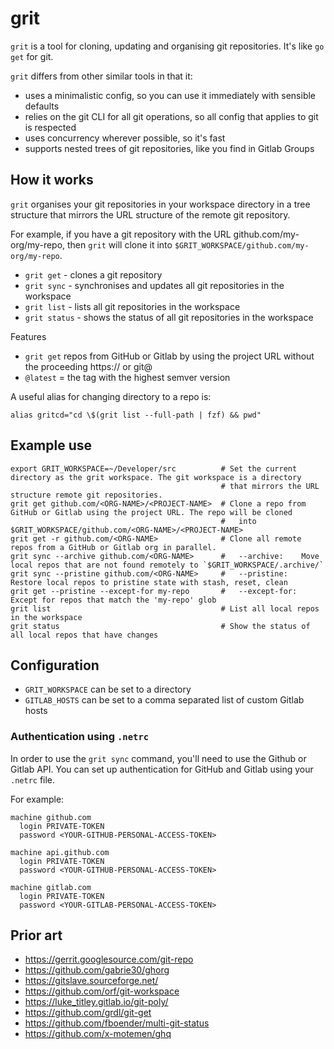 # grit

`grit` is a tool for cloning, updating and organising git repositories. It's like `go get` for git.

`grit` differs from other similar tools in that it:
  * uses a minimalistic config, so you can use it immediately with sensible defaults
  * relies on the git CLI for all git operations, so all config that applies to git is respected
  * uses concurrency wherever possible, so it's fast
  * supports nested trees of git repositories, like you find in Gitlab Groups


## How it works

`grit` organises your git repositories in your workspace directory in a tree structure that mirrors the URL structure of the remote git repository.

For example, if you have a git repository with the URL github.com/my-org/my-repo, then `grit` will clone it into `$GRIT_WORKSPACE/github.com/my-org/my-repo`.

- `grit get` - clones a git repository
- `grit sync` - synchronises and updates all git repositories in the workspace
- `grit list` - lists all git repositories in the workspace
- `grit status` - shows the status of all git repositories in the workspace


Features
 - `grit get` repos from GitHub or Gitlab by using the project URL without the proceeding https:// or git@
 - `@latest` = the tag with the highest semver version

A useful alias for changing directory to a repo is:
```
alias gritcd="cd \$(grit list --full-path | fzf) && pwd"
```

## Example use

```shell
export GRIT_WORKSPACE=~/Developer/src          # Set the current directory as the grit workspace. The git workspace is a directory
                                               # that mirrors the URL structure remote git repositories.
grit get github.com/<ORG-NAME>/<PROJECT-NAME>  # Clone a repo from GitHub or Gitlab using the project URL. The repo will be cloned
                                               #   into $GRIT_WORKSPACE/github.com/<ORG-NAME>/<PROJECT-NAME>
grit get -r github.com/<ORG-NAME>              # Clone all remote repos from a GitHub or Gitlab org in parallel.
grit sync --archive github.com/<ORG-NAME>      #   --archive:    Move local repos that are not found remotely to `$GRIT_WORKSPACE/.archive/`
grit sync --pristine github.com/<ORG-NAME>     #   --pristine:   Restore local repos to pristine state with stash, reset, clean
grit get --pristine --except-for my-repo       #   --except-for: Except for repos that match the 'my-repo' glob
grit list                                      # List all local repos in the workspace
grit status                                    # Show the status of all local repos that have changes
```

## Configuration

- `GRIT_WORKSPACE` can be set to a directory
- `GITLAB_HOSTS` can be set to a comma separated list of custom Gitlab hosts

### Authentication using `.netrc`

In order to use the `grit sync` command, you'll need to use the Github or Gitlab API. You can set up authentication for GitHub and Gitlab using your `.netrc` file.

For example:
```
machine github.com
  login PRIVATE-TOKEN
  password <YOUR-GITHUB-PERSONAL-ACCESS-TOKEN>

machine api.github.com
  login PRIVATE-TOKEN
  password <YOUR-GITHUB-PERSONAL-ACCESS-TOKEN>

machine gitlab.com
  login PRIVATE-TOKEN
  password <YOUR-GITLAB-PERSONAL-ACCESS-TOKEN>
```


## Prior art
 - https://gerrit.googlesource.com/git-repo
 - https://github.com/gabrie30/ghorg
 - https://gitslave.sourceforge.net/
 - https://github.com/orf/git-workspace
 - https://luke_titley.gitlab.io/git-poly/
 - https://github.com/grdl/git-get
 - https://github.com/fboender/multi-git-status
 - https://github.com/x-motemen/ghq

